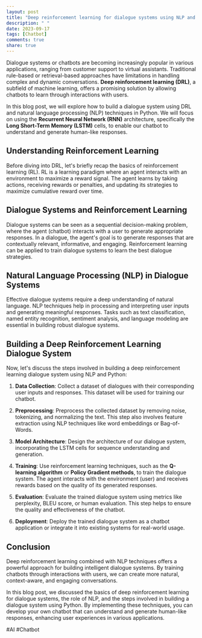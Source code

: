 ```yaml
---
layout: post
title: "Deep reinforcement learning for dialogue systems using NLP and python"
description: " "
date: 2023-09-17
tags: [Chatbot]
comments: true
share: true
---
```


Dialogue systems or chatbots are becoming increasingly popular in various applications, ranging from customer support to virtual assistants. Traditional rule-based or retrieval-based approaches have limitations in handling complex and dynamic conversations. **Deep reinforcement learning (DRL)**, a subfield of machine learning, offers a promising solution by allowing chatbots to learn through interactions with users.

In this blog post, we will explore how to build a dialogue system using DRL and natural language processing (NLP) techniques in Python. We will focus on using the **Recurrent Neural Network (RNN)** architecture, specifically the **Long Short-Term Memory (LSTM)** cells, to enable our chatbot to understand and generate human-like responses.

## Understanding Reinforcement Learning

Before diving into DRL, let's briefly recap the basics of reinforcement learning (RL). RL is a learning paradigm where an agent interacts with an environment to maximize a reward signal. The agent learns by taking actions, receiving rewards or penalties, and updating its strategies to maximize cumulative reward over time.

## Dialogue Systems and Reinforcement Learning

Dialogue systems can be seen as a sequential decision-making problem, where the agent (chatbot) interacts with a user to generate appropriate responses. In a dialogue, the agent's goal is to generate responses that are contextually relevant, informative, and engaging. Reinforcement learning can be applied to train dialogue systems to learn the best dialogue strategies.

## Natural Language Processing (NLP) in Dialogue Systems

Effective dialogue systems require a deep understanding of natural language. NLP techniques help in processing and interpreting user inputs and generating meaningful responses. Tasks such as text classification, named entity recognition, sentiment analysis, and language modeling are essential in building robust dialogue systems.

## Building a Deep Reinforcement Learning Dialogue System

Now, let's discuss the steps involved in building a deep reinforcement learning dialogue system using NLP and Python:

1. **Data Collection**: Collect a dataset of dialogues with their corresponding user inputs and responses. This dataset will be used for training our chatbot.

2. **Preprocessing**: Preprocess the collected dataset by removing noise, tokenizing, and normalizing the text. This step also involves feature extraction using NLP techniques like word embeddings or Bag-of-Words.

3. **Model Architecture**: Design the architecture of our dialogue system, incorporating the LSTM cells for sequence understanding and generation.

4. **Training**: Use reinforcement learning techniques, such as the **Q-learning algorithm** or **Policy Gradient methods**, to train the dialogue system. The agent interacts with the environment (user) and receives rewards based on the quality of its generated responses.

5. **Evaluation**: Evaluate the trained dialogue system using metrics like perplexity, BLEU score, or human evaluation. This step helps to ensure the quality and effectiveness of the chatbot.

6. **Deployment**: Deploy the trained dialogue system as a chatbot application or integrate it into existing systems for real-world usage.

## Conclusion

Deep reinforcement learning combined with NLP techniques offers a powerful approach for building intelligent dialogue systems. By training chatbots through interactions with users, we can create more natural, context-aware, and engaging conversations.

In this blog post, we discussed the basics of deep reinforcement learning for dialogue systems, the role of NLP, and the steps involved in building a dialogue system using Python. By implementing these techniques, you can develop your own chatbot that can understand and generate human-like responses, enhancing user experiences in various applications.

#AI #Chatbot